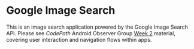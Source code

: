 # Google Image Search

This is an image search application powered by the Google Image Search API.  Please see *CodePath* Android Observer Group [Week 2](http://courses.codepath.com/courses/intro_to_android/week/2#!module) material, covering user interaction and navigation flows within apps.
